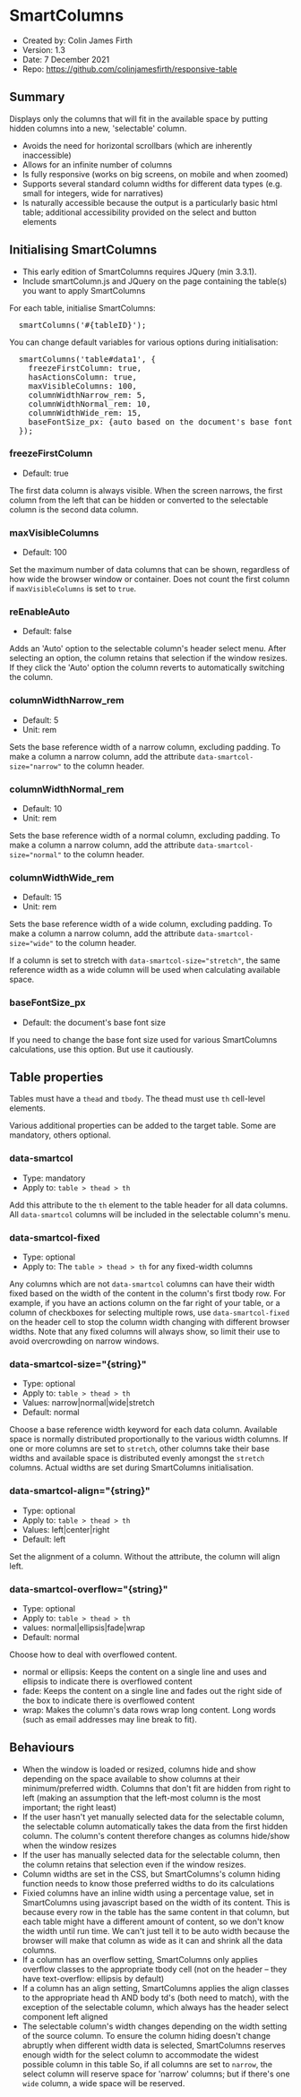 # SmartColumns

- Created by: Colin James Firth
- Version: 1.3
- Date: 7 December 2021
- Repo: https://github.com/colinjamesfirth/responsive-table


## Summary
Displays only the columns that will fit in the available space by putting hidden columns into a new, 'selectable' column.

- Avoids the need for horizontal scrollbars (which are inherently inaccessible)
- Allows for an infinite number of columns
- Is fully responsive (works on big screens, on mobile and when zoomed)
- Supports several standard column widths for different data types (e.g. small for integers, wide for narratives)
- Is naturally accessible because the output is a particularly basic html table; additional accessibility provided on the select and button elements


## Initialising SmartColumns

- This early edition of SmartColumns requires JQuery (min 3.3.1).
- Include smartColumn.js and JQuery on the page containing the table(s) you want to apply SmartColumns

For each table, initialise SmartColumns:

<pre>
  smartColumns('#{tableID}');
</pre>

You can change default variables for various options during initialisation:

<pre>
  smartColumns('table#data1', {
    freezeFirstColumn: true,
    hasActionsColumn: true,
    maxVisibleColumns: 100,
    columnWidthNarrow_rem: 5,
    columnWidthNormal_rem: 10,
    columnWidthWide_rem: 15,
    baseFontSize_px: {auto based on the document's base font size}
  });
</pre>

### freezeFirstColumn
- Default: true

The first data column is always visible. When the screen narrows, the first column from the left that can be hidden or converted to the selectable column is the second data column.

### maxVisibleColumns
- Default: 100

Set the maximum number of data columns that can be shown, regardless of how wide the browser window or container. Does not count the first column if `maxVisibleColumns` is set to `true`.

### reEnableAuto
- Default: false

Adds an 'Auto' option to the selectable column's header select menu. After selecting an option, the column retains that selection if the window resizes. If they click the 'Auto' option the column reverts to automatically switching the column.

### columnWidthNarrow_rem
- Default: 5
- Unit: rem

Sets the base reference width of a narrow column, excluding padding. To make a column a narrow column, add the attribute `data-smartcol-size="narrow"` to the column header.

### columnWidthNormal_rem
- Default: 10
- Unit: rem

Sets the base reference width of a normal column, excluding padding. To make a column a narrow column, add the attribute `data-smartcol-size="normal"` to the column header.

### columnWidthWide_rem
- Default: 15
- Unit: rem

Sets the base reference width of a wide column, excluding padding. To make a column a narrow column, add the attribute `data-smartcol-size="wide"` to the column header.

If a column is set to stretch with `data-smartcol-size="stretch"`, the same reference width as a wide column will be used when calculating available space.

### baseFontSize_px
- Default: the document's base font size

If you need to change the base font size used for various SmartColumns calculations, use this option. But use it cautiously.


## Table properties

Tables must have a `thead` and `tbody`. The thead must use `th` cell-level elements.

Various additional properties can be added to the target table. Some are mandatory, others optional.

### data-smartcol
- Type: mandatory
- Apply to: `table > thead > th`

Add this attribute to the `th` element to the table header for all data columns. All `data-smartcol` columns will be included in the selectable column's menu.

### data-smartcol-fixed
- Type: optional
- Apply to: The `table > thead > th` for any fixed-width columns

Any columns which are not `data-smartcol` columns can have their width fixed based on the width of the content in the column's first tbody row. For example, if you have an actions column on the far right of your table, or a column of checkboxes for selecting multiple rows, use `data-smartcol-fixed` on the header cell to stop the column width changing with different browser widths. Note that any fixed columns will always show, so limit their use to avoid overcrowding on narrow windows.

### data-smartcol-size="{string}"
- Type: optional
- Apply to: `table > thead > th`
- Values: narrow|normal|wide|stretch
- Default: normal

Choose a base reference width keyword for each data column. Available space is normally distributed proportionally to the various width columns. If one or more columns are set to `stretch`, other columns take their base widths and available space is distributed evenly amongst the `stretch` columns. Actual widths are set during SmartColumns initialisation.

### data-smartcol-align="{string}"
- Type: optional
- Apply to: `table > thead > th`
- Values: left|center|right
- Default: left

Set the alignment of a column. Without the attribute, the column will align left.

### data-smartcol-overflow="{string}"
- Type: optional
- Apply to: `table > thead > th`
- values: normal|ellipsis|fade|wrap
- Default: normal

Choose how to deal with overflowed content.

- normal or ellipsis: Keeps the content on a single line and uses and ellipsis to indicate there is overflowed content
- fade: Keeps the content on a single line and fades out the right side of the box to indicate there is overflowed content
- wrap: Makes the column's data rows wrap long content. Long words (such as email addresses may line break to fit).


## Behaviours
- When the window is loaded or resized, columns hide and show depending on the space available to show columns at their minimum/preferred width. Columns that don't fit are hidden from right to left (making an assumption that the left-most column is the most important; the right least)
- If the user hasn't yet manually selected data for the selectable column, the selectable column automatically takes the data from the first hidden column. The column's content therefore changes as columns hide/show when the window resizes
- If the user has manually selected data for the selectable column, then the column retains that selection even if the window resizes.
- Column widths are set in the CSS, but SmartColumns's column hiding function needs to know those preferred widths to do its calculations
- Fixied columns have an inline width using a percentage value, set in SmartColumns using javascript based on the width of its content. This is because every row in the table has the same content in that column, but each table might have a different amount of content, so we don't know the width until run time. We can't just tell it to be auto width because the browser will  make that column as wide as it can and shrink all the data columns.
- If a column has an overflow setting, SmartColumns only applies overflow classes to the appropriate tbody cell (not on the header – they have text-overflow: ellipsis by default)
- If a column has an align setting, SmartColumns applies the align classes to the appropriate head th AND body td's (both need to match), with the exception of the selectable column, which always has the header select component left aligned
- The selectable column's width changes depending on the width setting of the source column. To ensure the column hiding doesn't change abruptly when different width data is selected, SmartColumns reserves enough width for the select column to accommodate the widest possible column in this table So, if all columns are set to `narrow`, the select column will reserve space for 'narrow' columns; but if there's one `wide` column, a wide space will be reserved.